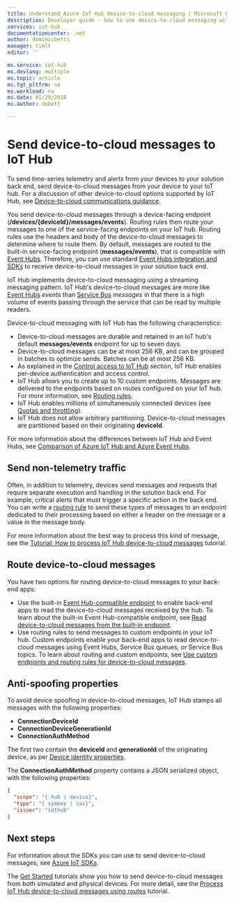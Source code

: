 ```yaml
---
title: Understand Azure IoT Hub device-to-cloud messaging | Microsoft Docs
description: Developer guide - how to use device-to-cloud messaging with IoT Hub. Includes information about sending both telemetry and non-telemtry data, and using routing to deliver messages.
services: iot-hub
documentationcenter: .net
author: dominicbetts
manager: timlt
editor: ''

ms.service: iot-hub
ms.devlang: multiple
ms.topic: article
ms.tgt_pltfrm: na
ms.workload: na
ms.date: 01/29/2018
ms.author: dobett

---
```

# Send device-to-cloud messages to IoT Hub

To send time-series telemetry and alerts from your devices to your solution back end, send device-to-cloud messages from your device to your IoT hub. For a discussion of other device-to-cloud options supported by IoT Hub, see [Device-to-cloud communications guidance][lnk-d2c-guidance].

You send device-to-cloud messages through a device-facing endpoint (**/devices/{deviceId}/messages/events**). Routing rules then route your messages to one of the service-facing endpoints on your IoT hub. Routing rules use the headers and body of the device-to-cloud messages to determine where to route them. By default, messages are routed to the built-in service-facing endpoint (**messages/events**), that is compatible with [Event Hubs][lnk-event-hubs]. Therefore, you can use standard [Event Hubs integration and SDKs][lnk-compatible-endpoint] to receive device-to-cloud messages in your solution back end.

IoT Hub implements device-to-cloud messaging using a streaming messaging pattern. IoT Hub's device-to-cloud messages are more like [Event Hubs][lnk-event-hubs] *events* than [Service Bus][lnk-servicebus] *messages* in that there is a high volume of events passing through the service that can be read by multiple readers.

Device-to-cloud messaging with IoT Hub has the following characteristics:

* Device-to-cloud messages are durable and retained in an IoT hub's default **messages/events** endpoint for up to seven days.
* Device-to-cloud messages can be at most 256 KB, and can be grouped in batches to optimize sends. Batches can be at most 256 KB.
* As explained in the [Control access to IoT Hub][lnk-devguide-security] section, IoT Hub enables per-device authentication and access control.
* IoT Hub allows you to create up to 10 custom endpoints. Messages are delivered to the endpoints based on routes configured on your IoT hub. For more information, see [Routing rules](iot-hub-devguide-query-language.md#device-to-cloud-message-routes-query-expressions).
* IoT Hub enables millions of simultaneously connected devices (see [Quotas and throttling][lnk-quotas]).
* IoT Hub does not allow arbitrary partitioning. Device-to-cloud messages are partitioned based on their originating **deviceId**.

For more information about the differences between IoT Hub and Event Hubs, see [Comparison of Azure IoT Hub and Azure Event Hubs][lnk-comparison].

## Send non-telemetry traffic

Often, in addition to telemetry, devices send messages and requests that require separate execution and handling in the solution back end. For example, critical alerts that must trigger a specific action in the back end. You can write a [routing rule][lnk-devguide-custom] to send these types of messages to an endpoint dedicated to their processing based on either a header on the message or a value in the message body.

For more information about the best way to process this kind of message, see the [Tutorial: How to process IoT Hub device-to-cloud messages][lnk-d2c-tutorial] tutorial.

## Route device-to-cloud messages

You have two options for routing device-to-cloud messages to your back-end apps:

* Use the built-in [Event Hub-compatible endpoint][lnk-compatible-endpoint] to enable back-end apps to read the device-to-cloud messages received by the hub. To learn about the built-in Event Hub-compatible endpoint, see [Read device-to-cloud messages from the built-in endpoint][lnk-devguide-builtin].
* Use routing rules to send messages to custom endpoints in your IoT hub. Custom endpoints enable your back-end apps to read device-to-cloud messages using Event Hubs, Service Bus queues, or Service Bus topics. To learn about routing and custom endpoints, see [Use custom endpoints and routing rules for device-to-cloud messages][lnk-devguide-custom].

## Anti-spoofing properties

To avoid device spoofing in device-to-cloud messages, IoT Hub stamps all messages with the following properties:

* **ConnectionDeviceId**
* **ConnectionDeviceGenerationId**
* **ConnectionAuthMethod**

The first two contain the **deviceId** and **generationId** of the originating device, as per [Device identity properties][lnk-device-properties].

The **ConnectionAuthMethod** property contains a JSON serialized object, with the following properties:

```json
{
  "scope": "{ hub | device}",
  "type": "{ symkey | sas}",
  "issuer": "iothub"
}
```

## Next steps

For information about the SDKs you can use to send device-to-cloud messages, see [Azure IoT SDKs][lnk-sdks].

The [Get Started][lnk-get-started] tutorials show you how to send device-to-cloud messages from both simulated and physical devices. For more detail, see the [Process IoT Hub device-to-cloud messages using routes][lnk-d2c-tutorial] tutorial.

[lnk-devguide-builtin]: iot-hub-devguide-messages-read-builtin.md
[lnk-devguide-custom]: iot-hub-devguide-messages-read-custom.md
[lnk-comparison]: iot-hub-compare-event-hubs.md
[lnk-d2c-guidance]: iot-hub-devguide-d2c-guidance.md
[lnk-get-started]: iot-hub-get-started.md

[lnk-event-hubs]: http://azure.microsoft.com/documentation/services/event-hubs/
[lnk-servicebus]: http://azure.microsoft.com/documentation/services/service-bus/
[lnk-quotas]: iot-hub-devguide-quotas-throttling.md
[lnk-sdks]: iot-hub-devguide-sdks.md
[lnk-compatible-endpoint]: iot-hub-devguide-messages-read-builtin.md
[lnk-device-properties]: iot-hub-devguide-identity-registry.md#device-identity-properties
[lnk-devguide-security]: iot-hub-devguide-security.md
[lnk-d2c-tutorial]: iot-hub-csharp-csharp-process-d2c.md
